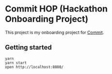 # Commit HOP (Hackathon Onboarding Project)

This project is my onboarding project for [Commit](https://commit.dev/).

## Getting started

```
yarn
yarn start
open http://localhost:8080/
```
